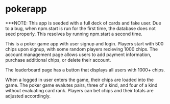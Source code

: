 # pokerapp

***NOTE: This app is seeded with a full deck of cards and fake user.  Due to a bug, when npm.start is run for the first time, 
the database does not seed properly. This resolves by running npm.start a second time.

This is a poker game app with user signup and login. Players start with 500 chips upon signup, with some random players 
recieving 1000 chips.  The account management page allows users to add payment information, purchase additional chips, or delete their account.

The leaderboard page has a button that displays all users with 1000+ chips.  

When a logged in user enters the game, their chips are loaded into the game.  The poker game evalutes pairs, three of a kind, 
and four of a kind without evaluating card rank.  Players can bet chips and their totals are adjusted accordingly.  


